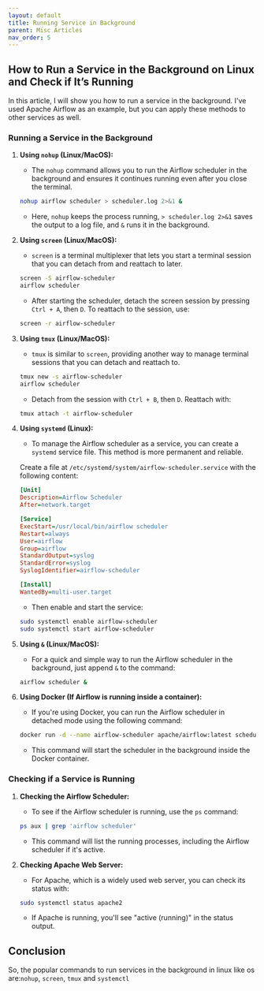 ```yaml
---
layout: default
title: Running Service in Background
parent: Misc Articles
nav_order: 5
---
```


## How to Run a Service in the Background on Linux and Check if It’s Running

In this article, I will show you how to run a service in the background. I've used Apache Airflow as an example, but you can apply these methods to other services as well.

### Running a Service in the Background

1. **Using `nohup` (Linux/MacOS):**
   - The `nohup` command allows you to run the Airflow scheduler in the background and ensures it continues running even after you close the terminal.

   ```bash
   nohup airflow scheduler > scheduler.log 2>&1 &
   ```

   - Here, `nohup` keeps the process running, `> scheduler.log 2>&1` saves the output to a log file, and `&` runs it in the background.

2. **Using `screen` (Linux/MacOS):**
   - `screen` is a terminal multiplexer that lets you start a terminal session that you can detach from and reattach to later.

   ```bash
   screen -S airflow-scheduler
   airflow scheduler
   ```

   - After starting the scheduler, detach the screen session by pressing `Ctrl + A`, then `D`. To reattach to the session, use:

   ```bash
   screen -r airflow-scheduler
   ```

3. **Using `tmux` (Linux/MacOS):**
   - `tmux` is similar to `screen`, providing another way to manage terminal sessions that you can detach and reattach to.

   ```bash
   tmux new -s airflow-scheduler
   airflow scheduler
   ```

   - Detach from the session with `Ctrl + B`, then `D`. Reattach with:

   ```bash
   tmux attach -t airflow-scheduler
   ```

4. **Using `systemd` (Linux):**
   - To manage the Airflow scheduler as a service, you can create a `systemd` service file. This method is more permanent and reliable.

   Create a file at `/etc/systemd/system/airflow-scheduler.service` with the following content:

   ```ini
   [Unit]
   Description=Airflow Scheduler
   After=network.target

   [Service]
   ExecStart=/usr/local/bin/airflow scheduler
   Restart=always
   User=airflow
   Group=airflow
   StandardOutput=syslog
   StandardError=syslog
   SyslogIdentifier=airflow-scheduler

   [Install]
   WantedBy=multi-user.target
   ```

   - Then enable and start the service:

   ```bash
   sudo systemctl enable airflow-scheduler
   sudo systemctl start airflow-scheduler
   ```

5. **Using `&` (Linux/MacOS):**
   - For a quick and simple way to run the Airflow scheduler in the background, just append `&` to the command:

   ```bash
   airflow scheduler &
   ```

6. **Using Docker (If Airflow is running inside a container):**
   - If you're using Docker, you can run the Airflow scheduler in detached mode using the following command:

   ```bash
   docker run -d --name airflow-scheduler apache/airflow:latest scheduler
   ```

   - This command will start the scheduler in the background inside the Docker container.

### Checking if a Service is Running

1. **Checking the Airflow Scheduler:**
   - To see if the Airflow scheduler is running, use the `ps` command:

   ```bash
   ps aux | grep 'airflow scheduler'
   ```

   - This command will list the running processes, including the Airflow scheduler if it's active.

2. **Checking Apache Web Server:**
   - For Apache, which is a widely used web server, you can check its status with:

   ```bash
   sudo systemctl status apache2
   ```

   - If Apache is running, you'll see "active (running)" in the status output.

## Conclusion

So, the popular commands to run services in the background in linux like os are:`nohup`, `screen`, `tmux` and `systemctl`